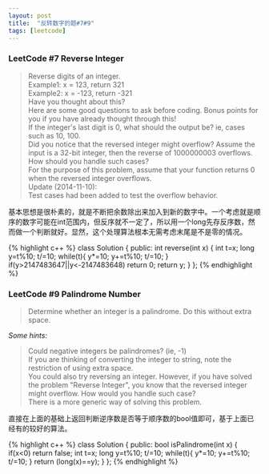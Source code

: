 ```yaml
---
layout: post
title:  "反转数字的题#7#9"
tags: [leetcode]
---
```


<h3>LeetCode #7 Reverse Integer</h3>

>Reverse digits of an integer.<br>
Example1: x = 123, return 321<br>
Example2: x = -123, return -321<br>
Have you thought about this?<br>
Here are some good questions to ask before coding. Bonus points for you if you have already thought through this!<br>
If the integer's last digit is 0, what should the output be? ie, cases such as 10, 100.<br>
Did you notice that the reversed integer might overflow? Assume the input is a 32-bit integer, then the reverse of 1000000003 overflows. How should you handle such cases?<br>
For the purpose of this problem, assume that your function returns 0 when the reversed integer overflows.<br>
Update (2014-11-10):<br>
Test cases had been added to test the overflow behavior. 

基本思想是很朴素的，就是不断把余数除出来加入到新的数字中。一个考虑就是顺序的数字可能在int范围内，但反序就不一定了，所以用一个long先存反序数，然而做一个判断就好。显然，这个处理算法根本无需考虑末尾是不是零的情况。

{% highlight c++ %}
class Solution {
public:
    int reverse(int x) {
    	int t=x;
    	long y=t%10;
    	t/=10;
        while(t){
        	y*=10;
        	y+=t%10;
        	t/=10;
        }
        if(y>2147483647||y<-2147483648) return 0;
        return y;
    }
};
{% endhighlight %}


<h3>LeetCode #9 Palindrome Number</h3>

>Determine whether an integer is a palindrome. Do this without extra space.

<em>Some hints:</em>

>Could negative integers be palindromes? (ie, -1)<br>
If you are thinking of converting the integer to string, note the restriction of using extra space.<br>
You could also try reversing an integer. However, if you have solved the problem "Reverse Integer", you know that the reversed integer might overflow. How would you handle such case?<br>
There is a more generic way of solving this problem.

直接在上面的基础上返回判断逆序数是否等于顺序数的bool值即可，基于上面已经有的较好的算法。

{% highlight c++ %}
class Solution {
public:
    bool isPalindrome(int x) {
        if(x<0) return false;
    	int t=x;
    	long y=t%10;
    	t/=10;
        while(t){
        	y*=10;
        	y+=t%10;
        	t/=10;
        }
    	return (long(x)==y);
    }
};
{% endhighlight %}


